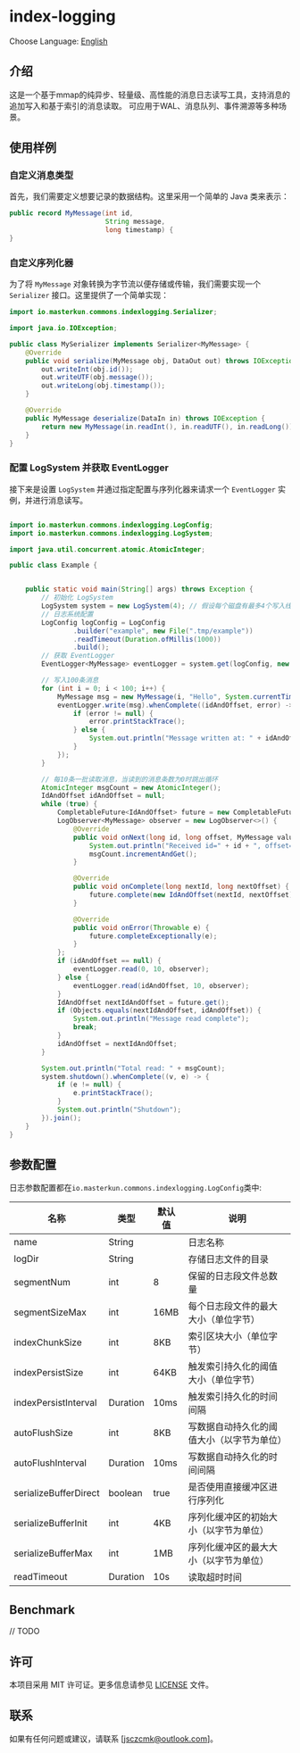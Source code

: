 # index-logging

Choose Language: [English](index-logging-en)

## 介绍

这是一个基于mmap的纯异步、轻量级、高性能的消息日志读写工具，支持消息的追加写入和基于索引的消息读取。
可应用于WAL、消息队列、事件溯源等多种场景。

## 使用样例

### 自定义消息类型

首先，我们需要定义想要记录的数据结构。这里采用一个简单的 Java 类来表示：

```java
public record MyMessage(int id,
                        String message,
                        long timestamp) {
}
```

### 自定义序列化器

为了将 `MyMessage` 对象转换为字节流以便存储或传输，我们需要实现一个 `Serializer` 接口。这里提供了一个简单实现：

```java
import io.masterkun.commons.indexlogging.Serializer;

import java.io.IOException;

public class MySerializer implements Serializer<MyMessage> {
    @Override
    public void serialize(MyMessage obj, DataOut out) throws IOException {
        out.writeInt(obj.id());
        out.writeUTF(obj.message());
        out.writeLong(obj.timestamp());
    }

    @Override
    public MyMessage deserialize(DataIn in) throws IOException {
        return new MyMessage(in.readInt(), in.readUTF(), in.readLong());
    }
}
```

### 配置 LogSystem 并获取 EventLogger

接下来是设置 `LogSystem` 并通过指定配置与序列化器来请求一个 `EventLogger` 实例，并进行消息读写。

```java

import io.masterkun.commons.indexlogging.LogConfig;
import io.masterkun.commons.indexlogging.LogSystem;

import java.util.concurrent.atomic.AtomicInteger;

public class Example {


    public static void main(String[] args) throws Exception {
        // 初始化 LogSystem
        LogSystem system = new LogSystem(4); // 假设每个磁盘有最多4个写入线程
        // 日志系统配置
        LogConfig logConfig = LogConfig
                .builder("example", new File(".tmp/example"))
                .readTimeout(Duration.ofMillis(1000))
                .build();
        // 获取 EventLogger
        EventLogger<MyMessage> eventLogger = system.get(logConfig, new MySerializer());

        // 写入100条消息
        for (int i = 0; i < 100; i++) {
            MyMessage msg = new MyMessage(i, "Hello", System.currentTimeMillis());
            eventLogger.write(msg).whenComplete((idAndOffset, error) -> {
                if (error != null) {
                    error.printStackTrace();
                } else {
                    System.out.println("Message written at: " + idAndOffset);
                }
            });
        }

        // 每10条一批读取消息，当读到的消息条数为0时跳出循环
        AtomicInteger msgCount = new AtomicInteger();
        IdAndOffset idAndOffset = null;
        while (true) {
            CompletableFuture<IdAndOffset> future = new CompletableFuture<>();
            LogObserver<MyMessage> observer = new LogObserver<>() {
                @Override
                public void onNext(long id, long offset, MyMessage value) {
                    System.out.println("Received id=" + id + ", offset=" + offset + ", msg=" + value);
                    msgCount.incrementAndGet();
                }

                @Override
                public void onComplete(long nextId, long nextOffset) {
                    future.complete(new IdAndOffset(nextId, nextOffset));
                }

                @Override
                public void onError(Throwable e) {
                    future.completeExceptionally(e);
                }
            };
            if (idAndOffset == null) {
                eventLogger.read(0, 10, observer);
            } else {
                eventLogger.read(idAndOffset, 10, observer);
            }
            IdAndOffset nextIdAndOffset = future.get();
            if (Objects.equals(nextIdAndOffset, idAndOffset)) {
                System.out.println("Message read complete");
                break;
            }
            idAndOffset = nextIdAndOffset;
        }

        System.out.println("Total read: " + msgCount);
        system.shutdown().whenComplete((v, e) -> {
            if (e != null) {
                e.printStackTrace();
            }
            System.out.println("Shutdown");
        }).join();
    }
}
```

## 参数配置

日志参数配置都在`io.masterkun.commons.indexlogging.LogConfig`类中:

| 名称                    | 类型       | 默认值  | 说明                    |
|-----------------------|----------|------|-----------------------|
| name                  | String   |      | 日志名称                  |
| logDir                | String   |      | 存储日志文件的目录             |
| segmentNum            | int      | 8    | 保留的日志段文件总数量           |
| segmentSizeMax        | int      | 16MB | 每个日志段文件的最大大小（单位字节）    |
| indexChunkSize        | int      | 8KB  | 索引区块大小（单位字节）          |
| indexPersistSize      | int      | 64KB | 触发索引持久化的阈值大小（单位字节）    |
| indexPersistInterval  | Duration | 10ms | 触发索引持久化的时间间隔          |
| autoFlushSize         | int      | 8KB  | 写数据自动持久化的阈值大小（以字节为单位） |
| autoFlushInterval     | Duration | 10ms | 写数据自动持久化的时间间隔         |
| serializeBufferDirect | boolean  | true | 是否使用直接缓冲区进行序列化        |
| serializeBufferInit   | int      | 4KB  | 序列化缓冲区的初始大小（以字节为单位）   |
| serializeBufferMax    | int      | 1MB  | 序列化缓冲区的最大大小（以字节为单位）   |
| readTimeout           | Duration | 10s  | 读取超时时间                |

## Benchmark

// TODO

## 许可

本项目采用 MIT 许可证。更多信息请参见 [LICENSE](../LICENSE) 文件。

## 联系

如果有任何问题或建议，请联系 [jsczcmk@outlook.com]。
